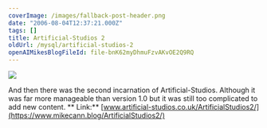 ```yaml
---
coverImage: /images/fallback-post-header.png
date: "2006-08-04T12:37:21.000Z"
tags: []
title: Artificial-Studios 2
oldUrl: /mysql/artificial-studios-2
openAIMikesBlogFileId: file-bnK62myDhmuFzvAKvOE2Q9RQ
---
```


![](https://www.mikecann.blog/wp-content/uploads/Image/artstu2.gif)

And then there was the second incarnation of Artificial-Studios. Although it was far more manageable than version 1.0 but it was still too complicated to add new content.
**
Link:** [www.artificial-studios.co.uk/ArtificialStudios2/](https://www.mikecann.blog/ArtificialStudios2/)
